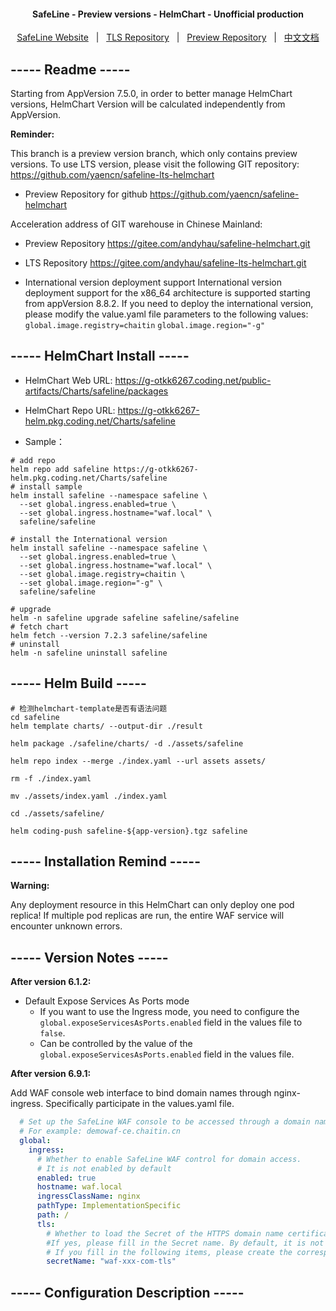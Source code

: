 <h4 align="center">
  SafeLine - Preview versions - HelmChart - Unofficial production
</h4>

<p align="center">
  <a target="_blank" href="https://waf-ce.chaitin.cn/">SafeLine Website</a> &nbsp; | &nbsp;
  <a target="_blank" href="https://github.com/yaencn/safeline-lts-helmchart">TLS Repository</a> &nbsp; | &nbsp;
  <a target="_blank" href="https://github.com/yaencn/safeline-helmchart">Preview Repository</a> &nbsp; | &nbsp;
  <a target="_blank" href="https://github.com/yaencn/safeline-helmchart/blob/master/README_CN.md">中文文档</a>
</p>

## ----- Readme -----

Starting from AppVersion 7.5.0, in order to better manage HelmChart versions, HelmChart Version will be calculated independently from AppVersion.

**Reminder:**

This branch is a preview version branch, which only contains preview versions.
To use LTS version, please visit the following GIT repository:
https://github.com/yaencn/safeline-lts-helmchart

- Preview Repository for github
https://github.com/yaencn/safeline-helmchart

Acceleration address of GIT warehouse in Chinese Mainland:

- Preview Repository
https://gitee.com/andyhau/safeline-helmchart.git

- LTS Repository
https://gitee.com/andyhau/safeline-lts-helmchart.git

- International version deployment support
International version deployment support for the x86_64 architecture is supported starting from appVersion 8.8.2. If you need to deploy the international version, please modify the value.yaml file parameters to the following values:
`global.image.registry=chaitin`
`global.image.region="-g"`

## ----- HelmChart Install -----

- HelmChart Web URL:
https://g-otkk6267.coding.net/public-artifacts/Charts/safeline/packages

- HelmChart Repo URL:
https://g-otkk6267-helm.pkg.coding.net/Charts/safeline

- Sample：
```shell
# add repo
helm repo add safeline https://g-otkk6267-helm.pkg.coding.net/Charts/safeline
# install sample
helm install safeline --namespace safeline \
  --set global.ingress.enabled=true \
  --set global.ingress.hostname="waf.local" \
  safeline/safeline

# install the International version
helm install safeline --namespace safeline \
  --set global.ingress.enabled=true \
  --set global.ingress.hostname="waf.local" \
  --set global.image.registry=chaitin \
  --set global.image.region="-g" \
  safeline/safeline

# upgrade
helm -n safeline upgrade safeline safeline/safeline
# fetch chart
helm fetch --version 7.2.3 safeline/safeline
# uninstall
helm -n safeline uninstall safeline
```


## ----- Helm Build -----

```shell
# 检测helmchart-template是否有语法问题
cd safeline
helm template charts/ --output-dir ./result 
```

```shell
helm package ./safeline/charts/ -d ./assets/safeline

helm repo index --merge ./index.yaml --url assets assets/

rm -f ./index.yaml

mv ./assets/index.yaml ./index.yaml

cd ./assets/safeline/

helm coding-push safeline-${app-version}.tgz safeline
```

## ----- Installation Remind -----

**Warning:** 

Any deployment resource in this HelmChart can only deploy one pod replica!
If multiple pod replicas are run, the entire WAF service will encounter unknown errors.

## ----- Version Notes -----

**After version 6.1.2:**

- Default Expose Services As Ports mode
  - If you want to use the Ingress mode, you need to configure the `global.exposeServicesAsPorts.enabled` field in the values file to `false`.
  - Can be controlled by the value of the `global.exposeServicesAsPorts.enabled` field in the values file.

**After version 6.9.1:**

Add WAF console web interface to bind domain names through nginx-ingress.
Specifically participate in the values.yaml file.

```yaml
  # Set up the SafeLine WAF console to be accessed through a domain name.
  # For example: demowaf-ce.chaitin.cn
  global:
    ingress:
      # Whether to enable SafeLine WAF control for domain access.
      # It is not enabled by default
      enabled: true
      hostname: waf.local
      ingressClassName: nginx
      pathType: ImplementationSpecific
      path: /
      tls:
        # Whether to load the Secret of the HTTPS domain name certificate outside HelmChart. 
        #If yes, please fill in the Secret name. By default, it is not filled in and the domain name only enables http access.
        # If you fill in the following items, please create the corresponding Secret before running the HelmChart.
        secretName: "waf-xxx-com-tls"
```


## ----- Configuration Description -----
